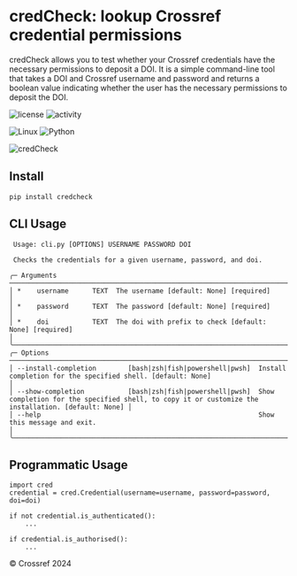 # credCheck: lookup Crossref credential permissions
credCheck allows you to test whether your Crossref credentials have the necessary permissions to deposit a DOI. It is a simple command-line tool that takes a DOI and Crossref username and password and returns a boolean value indicating whether the user has the necessary permissions to deposit the DOI.

![license](https://img.shields.io/gitlab/license/crossref/labs/credCheck) ![activity](https://img.shields.io/gitlab/last-commit/crossref/labs/credCheck)

![Linux](https://img.shields.io/badge/Linux-FCC624?style=for-the-badge&logo=linux&logoColor=black) ![Python](https://img.shields.io/badge/python-3670A0?style=for-the-badge&logo=python&logoColor=ffdd54)

![credCheck](logo/logo.png)

## Install

    pip install credcheck

## CLI Usage

     Usage: cli.py [OPTIONS] USERNAME PASSWORD DOI
                                                                                                                                                                                                                                            
     Checks the credentials for a given username, password, and doi.

    ╭─ Arguments ─────────────────────────────────────────────────────────────────────────────────────────────────────────────────────────────────────────────────────╮
    │ *    username      TEXT  The username [default: None] [required]                                                                                                │
    │ *    password      TEXT  The password [default: None] [required]                                                                                                │
    │ *    doi           TEXT  The doi with prefix to check [default: None] [required]                                                                                │
    ╰─────────────────────────────────────────────────────────────────────────────────────────────────────────────────────────────────────────────────────────────────╯
    ╭─ Options ───────────────────────────────────────────────────────────────────────────────────────────────────────────────────────────────────────────────────────╮
    │ --install-completion        [bash|zsh|fish|powershell|pwsh]  Install completion for the specified shell. [default: None]                                        │
    │ --show-completion           [bash|zsh|fish|powershell|pwsh]  Show completion for the specified shell, to copy it or customize the installation. [default: None] │
    │ --help                                                       Show this message and exit.                                                                        │
    ╰─────────────────────────────────────────────────────────────────────────────────────────────────────────────────────────────────────────────────────────────────╯

## Programmatic Usage

    import cred
    credential = cred.Credential(username=username, password=password, doi=doi)

    if not credential.is_authenticated():
        ...

    if credential.is_authorised():
        ...

&copy; Crossref 2024
